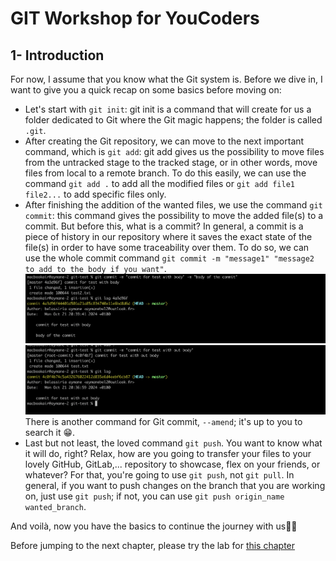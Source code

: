 # GIT Workshop for YouCoders
<!-- commit
push
merge
rebase
reset
PR -->

## 1- Introduction

For now, I assume that you know what the Git system is. Before we dive in, I want to give you a quick recap on some basics before moving on:
- Let's start with ```git init```:
git init is a command that will create for us a folder dedicated to Git where the Git magic happens; the folder is called ```.git```.
- After creating the Git repository, we can move to the next important command, which is ```git add```:
git add gives us the possibility to move files from the untracked stage to the tracked stage, or in other words, move files from local to a remote branch. To do this easily, we can use the command ```git add .``` to add all the modified files or ```git add file1 file2...``` to add specific files only.
- After finishing the addition of the wanted files, we use the command ```git commit```: this command gives the possibility to move the added file(s) to a commit. But before this, what is a commit? In general, a commit is a piece of history in our repository where it saves the exact state of the file(s) in order to have some traceability over them. To do so, we can use the whole commit command ```git commit -m "message1" "message2 to add to the body if you want"```.
![commit without body](./assets/commit_1.png)
![commit with body](./assets/commit_2.png)
There is another command for Git commit, ``--amend``; it's up to you to search it 😁.
- Last but not least, the loved command ```git push```. You want to know what it will do, right? Relax, how are you going to transfer your files to your lovely GitHub, GitLab,... repository to showcase, flex on your friends, or whatever? For that, you're going to use ```git push```, not ```git pull```. In general, if you want to push changes on the branch that you are working on, just use ```git push```; if not, you can use ```git push origin_name wanted_branch```.

And voilà, now you have the basics to continue the journey with us👍🏻

Before jumping to the next chapter, please try the lab for [this chapter](./lab-intro)